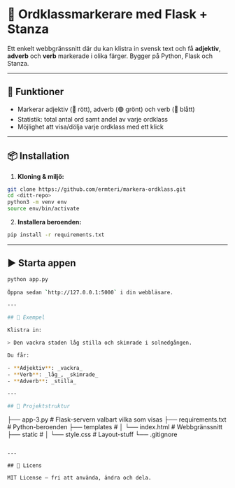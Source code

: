 # 🧠 Ordklassmarkerare med Flask + Stanza

Ett enkelt webbgränssnitt där du kan klistra in svensk text och få **adjektiv**, **adverb** och **verb** markerade i olika färger. Bygger på Python, Flask och Stanza.

---

## 🚀 Funktioner

- Markerar adjektiv (🔴 rött), adverb (🟢 grönt) och verb (🔵 blått)
- Statistik: total antal ord samt andel av varje ordklass
- Möjlighet att visa/dölja varje ordklass med ett klick

---

## 📦 Installation

1. **Kloning & miljö:**

```bash
git clone https://github.com/ermteri/markera-ordklass.git
cd <ditt-repo>
python3 -m venv env
source env/bin/activate
```

2. **Installera beroenden:**

```bash
pip install -r requirements.txt
```

---

## ▶️ Starta appen

```bash
python app.py
 
Öppna sedan `http://127.0.0.1:5000` i din webbläsare.

---

## 📝 Exempel

Klistra in:

> Den vackra staden låg stilla och skimrade i solnedgången.

Du får:

- **Adjektiv**: _vackra_
- **Verb**: _låg_, _skimrade_
- **Adverb**: _stilla_

---

## 🧾 Projektstruktur

```
├── app-3.py               # Flask-servern valbart vilka som visas
├── requirements.txt       # Python-beroenden
├── templates              # 
│   └── index.html         # Webbgränssnitt
├── static                 # 
│   └── style.css          # Layout-stuff
└── .gitignore
```

---

## 📖 Licens

MIT License – fri att använda, ändra och dela.
